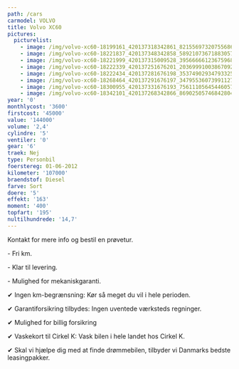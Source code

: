 ```yaml
---
path: /cars
carmodel: VOLVO
title: Volvo XC60
pictures:
  picturelist:
    - image: /img/volvo-xc60-18199161_420137318342861_821556973207556863_n.jpg
    - image: /img/volvo-xc60-18221837_420137348342858_5892107367188305783_n.jpg
    - image: /img/volvo-xc60-18221999_420137315009528_3956666612367596853_n.jpg
    - image: /img/volvo-xc60-18222339_420137251676201_2036999100386709206_n.jpg
    - image: /img/volvo-xc60-18222434_420137281676198_3537490293479332597_n.jpg
    - image: /img/volvo-xc60-18268464_420137291676197_3479553607399112762_n.jpg
    - image: /img/volvo-xc60-18300955_420137331676193_7561110564544605715_n.jpg
    - image: /img/volvo-xc60-18342101_420137268342866_8690250574684280426_n.jpg
year: '0'
monthlycost: '3600'
firstcost: '45000'
value: '144000'
volume: '2,4'
cylindre: '5'
ventiler: '0'
gear: '6'
traek: Nej
type: Personbil
foerstereg: 01-06-2012
kilometer: '107000'
braendstof: Diesel
farve: Sort
doere: '5'
effekt: '163'
moment: '400'
topfart: '195'
nultilhundrede: '14,7'
---
```

Kontakt for mere info og bestil en prøvetur.



\- Fri km. 

\- Klar til levering.

\- Mulighed for mekaniskgaranti.



 ✔ Ingen km-begrænsning: Kør så meget du vil i hele perioden.

 ✔ Garantiforsikring tilbydes: Ingen uventede værksteds regninger.

 ✔ Mulighed for billig forsikring 

 ✔ Vaskekort til Cirkel K: Vask bilen i hele landet hos Cirkel K.

 ✔ Skal vi hjælpe dig med at finde drømmebilen, tilbyder vi Danmarks bedste leasingpakker.
